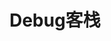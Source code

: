 ---
title: Debug客栈
image: "https://cdn.jsdelivr.net/gh/debuginn/image@main/img/202303261138384.jpg"
---